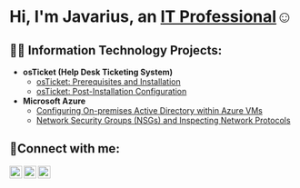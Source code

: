<h1>Hi, I'm Javarius, an <a href="https://linkedin.com/in/javariusjfields">IT Professional</a>☺</h1>

<h2>👨‍💻 Information Technology Projects:</h2>

- <b>osTicket (Help Desk Ticketing System)</b>
  - [osTicket: Prerequisites and Installation](https://github.com/javariusfields/osticket-prereqs)
  - [osTicket: Post-Installation Configuration](https://github.com/JavariusFields/post-install-config)
- <b>Microsoft Azure</b>
  - [Configuring On-premises Active Directory within Azure VMs](https://github.com/JavariusFields/configure-ad)
  - [Network Security Groups (NSGs) and Inspecting Network Protocols](https://github.com/JavariusFields/monitoring-protocols)

<h2>🤳Connect with me:</h2>

[<img align="left" alt="Josh | Twitter" width="22px" src="https://cdn.jsdelivr.net/npm/simple-icons@v3/icons/twitter.svg" />][twitter]
[<img align="left" alt="Josh | LinkedIn" width="22px" src="https://cdn.jsdelivr.net/npm/simple-icons@v3/icons/linkedin.svg" />][linkedin]
[<img align="left" alt="Josh | Instagram" width="22px" src="https://cdn.jsdelivr.net/npm/simple-icons@v3/icons/instagram.svg" />][instagram]

[twitter]: https://twitter.com/
[instagram]: https://www.instagram.com/therealclarkk
[linkedin]: https://linkedin.com/in/javariusjfields

